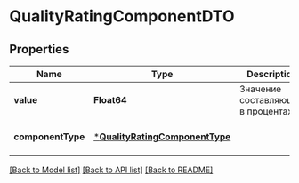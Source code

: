 # QualityRatingComponentDTO


## Properties
Name | Type | Description | Notes
------------ | ------------- | ------------- | -------------
**value** | **Float64** | Значение составляющей в процентах. | [default to nothing]
**componentType** | [***QualityRatingComponentType**](QualityRatingComponentType.md) |  | [default to nothing]


[[Back to Model list]](../README.md#models) [[Back to API list]](../README.md#api-endpoints) [[Back to README]](../README.md)


